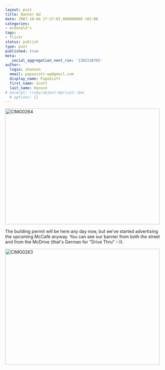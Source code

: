 ```yaml
---
layout: post
title: Banner Ad
date: 2007-10-04 17:37:07.000000000 +02:00
categories:
- mcdonald's
tags:
- flickr
status: publish
type: post
published: true
meta:
  _social_aggregation_next_run: '1392138765'
author:
  login: shanson
  email: papascott-wp@gmail.com
  display_name: PapaScott
  first_name: Scott
  last_name: Hanson
# excerpt: !ruby/object:Hpricot::Doc
  # options: {}
---
```

<p><a href="http://www.flickr.com/photos/51035717986@N01/1484417758" title="View 'CIMG0264' on Flickr.com"><img src="http://farm2.static.flickr.com/1137/1484417758_fdc9203116.jpg" alt="CIMG0264" border="0" width="500" height="375" /></a></p>
<p>The building permit will be here any day now, but we've started advertising the upcoming McCaf&eacute; anyway. You can see our banner from both the street and from the McDrive (that's German for "Drive Thru" :-)).</p>
<p><a href="http://www.flickr.com/photos/51035717986@N01/1483634259" title="View 'CIMG0263' on Flickr.com"><img src="http://farm2.static.flickr.com/1350/1483634259_b91262370b.jpg" alt="CIMG0263" border="0" width="500" height="375" /></a></p>
